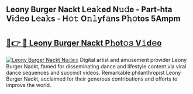 ## Leony Burger Nackt L𝚎a𝚔ed N𝚞𝚍e - Part-hta Vi𝚍𝚎o L𝚎a𝚔s - H𝚘𝚝 O𝚗𝚕yf𝚊ns P𝚑𝚘tos 5Ampm

# <h2><a href="http://kf05vl.oniu.top/?m=Leony+Burger+Nackt">🔗👉 🔴 Leony Burger Nackt P𝚑ot𝚘𝚜 V𝚒d𝚎o</a></h2>

[![Leony Burger Nackt Nu𝚍e𝚜](https://i.imgur.com/0qMVB7G.gif)](http://kf05vl.oniu.top/?m=Leony+Burger+Nackt)
Digital artist and amusement provider Leony Burger Nackt, famed for disseminating dance and lifestyle content via viral dance sequences and succinct videos. Remarkable philanthropist Leony Burger Nackt, acclaimed for their generous contributions and efforts to improve the world.  
